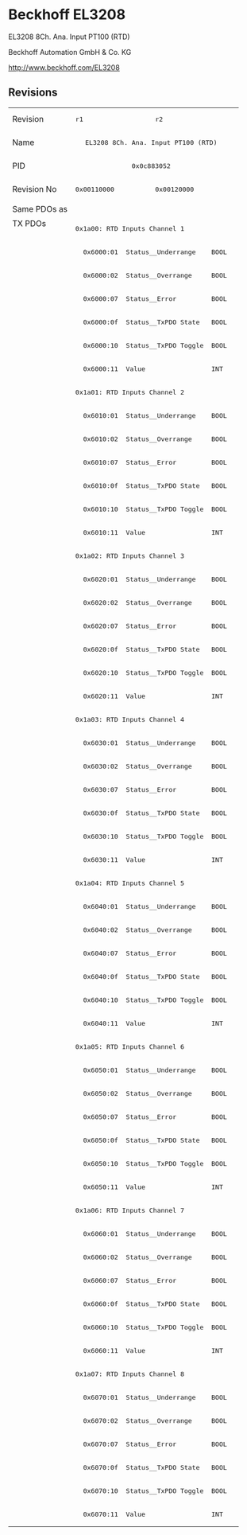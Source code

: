 # Beckhoff EL3208

EL3208 8Ch. Ana. Input PT100 (RTD)

Beckhoff Automation GmbH & Co. KG

http://www.beckhoff.com/EL3208

## Revisions
<table>
<tr >
<td>Revision</td>
<td><pre>r1</pre></td>
<td><pre>r2</pre></td>
</tr>
<tr >
<td>Name</td>
<td colspan=2 align="center"><pre>EL3208 8Ch. Ana. Input PT100 (RTD)</pre></td>
</tr>
<tr >
<td>PID</td>
<td colspan=2 align="center"><pre>0x0c883052</pre></td>
</tr>
<tr >
<td>Revision No</td>
<td><pre>0x00110000</pre></td>
<td><pre>0x00120000</pre></td>
</tr>
<tr >
<td>Same PDOs as</td>
<td colspan=2 align="center"><pre></pre></td>
</tr>
<tr class="txpdo pdosection">
<td rowspan=56 valign=top>TX PDOs</td>
<td colspan=2 align="left"><pre>0x1a00: RTD Inputs Channel 1</pre></td>
<td></td>
</tr>
<tr class="txpdo">
<td colspan=2 align="left"><pre>  0x6000:01  Status__Underrange    BOOL</pre></td>
</tr>
<tr class="txpdo">
<td colspan=2 align="left"><pre>  0x6000:02  Status__Overrange     BOOL</pre></td>
</tr>
<tr class="txpdo">
<td colspan=2 align="left"><pre>  0x6000:07  Status__Error         BOOL</pre></td>
</tr>
<tr class="txpdo">
<td colspan=2 align="left"><pre>  0x6000:0f  Status__TxPDO State   BOOL</pre></td>
</tr>
<tr class="txpdo">
<td colspan=2 align="left"><pre>  0x6000:10  Status__TxPDO Toggle  BOOL</pre></td>
</tr>
<tr class="txpdo">
<td colspan=2 align="left"><pre>  0x6000:11  Value                 INT</pre></td>
</tr>
<tr class="txpdo pdosection">
<td colspan=2 align="left"><pre>0x1a01: RTD Inputs Channel 2</pre></td>
</tr>
<tr class="txpdo">
<td colspan=2 align="left"><pre>  0x6010:01  Status__Underrange    BOOL</pre></td>
</tr>
<tr class="txpdo">
<td colspan=2 align="left"><pre>  0x6010:02  Status__Overrange     BOOL</pre></td>
</tr>
<tr class="txpdo">
<td colspan=2 align="left"><pre>  0x6010:07  Status__Error         BOOL</pre></td>
</tr>
<tr class="txpdo">
<td colspan=2 align="left"><pre>  0x6010:0f  Status__TxPDO State   BOOL</pre></td>
</tr>
<tr class="txpdo">
<td colspan=2 align="left"><pre>  0x6010:10  Status__TxPDO Toggle  BOOL</pre></td>
</tr>
<tr class="txpdo">
<td colspan=2 align="left"><pre>  0x6010:11  Value                 INT</pre></td>
</tr>
<tr class="txpdo pdosection">
<td colspan=2 align="left"><pre>0x1a02: RTD Inputs Channel 3</pre></td>
</tr>
<tr class="txpdo">
<td colspan=2 align="left"><pre>  0x6020:01  Status__Underrange    BOOL</pre></td>
</tr>
<tr class="txpdo">
<td colspan=2 align="left"><pre>  0x6020:02  Status__Overrange     BOOL</pre></td>
</tr>
<tr class="txpdo">
<td colspan=2 align="left"><pre>  0x6020:07  Status__Error         BOOL</pre></td>
</tr>
<tr class="txpdo">
<td colspan=2 align="left"><pre>  0x6020:0f  Status__TxPDO State   BOOL</pre></td>
</tr>
<tr class="txpdo">
<td colspan=2 align="left"><pre>  0x6020:10  Status__TxPDO Toggle  BOOL</pre></td>
</tr>
<tr class="txpdo">
<td colspan=2 align="left"><pre>  0x6020:11  Value                 INT</pre></td>
</tr>
<tr class="txpdo pdosection">
<td colspan=2 align="left"><pre>0x1a03: RTD Inputs Channel 4</pre></td>
</tr>
<tr class="txpdo">
<td colspan=2 align="left"><pre>  0x6030:01  Status__Underrange    BOOL</pre></td>
</tr>
<tr class="txpdo">
<td colspan=2 align="left"><pre>  0x6030:02  Status__Overrange     BOOL</pre></td>
</tr>
<tr class="txpdo">
<td colspan=2 align="left"><pre>  0x6030:07  Status__Error         BOOL</pre></td>
</tr>
<tr class="txpdo">
<td colspan=2 align="left"><pre>  0x6030:0f  Status__TxPDO State   BOOL</pre></td>
</tr>
<tr class="txpdo">
<td colspan=2 align="left"><pre>  0x6030:10  Status__TxPDO Toggle  BOOL</pre></td>
</tr>
<tr class="txpdo">
<td colspan=2 align="left"><pre>  0x6030:11  Value                 INT</pre></td>
</tr>
<tr class="txpdo pdosection">
<td colspan=2 align="left"><pre>0x1a04: RTD Inputs Channel 5</pre></td>
</tr>
<tr class="txpdo">
<td colspan=2 align="left"><pre>  0x6040:01  Status__Underrange    BOOL</pre></td>
</tr>
<tr class="txpdo">
<td colspan=2 align="left"><pre>  0x6040:02  Status__Overrange     BOOL</pre></td>
</tr>
<tr class="txpdo">
<td colspan=2 align="left"><pre>  0x6040:07  Status__Error         BOOL</pre></td>
</tr>
<tr class="txpdo">
<td colspan=2 align="left"><pre>  0x6040:0f  Status__TxPDO State   BOOL</pre></td>
</tr>
<tr class="txpdo">
<td colspan=2 align="left"><pre>  0x6040:10  Status__TxPDO Toggle  BOOL</pre></td>
</tr>
<tr class="txpdo">
<td colspan=2 align="left"><pre>  0x6040:11  Value                 INT</pre></td>
</tr>
<tr class="txpdo pdosection">
<td colspan=2 align="left"><pre>0x1a05: RTD Inputs Channel 6</pre></td>
</tr>
<tr class="txpdo">
<td colspan=2 align="left"><pre>  0x6050:01  Status__Underrange    BOOL</pre></td>
</tr>
<tr class="txpdo">
<td colspan=2 align="left"><pre>  0x6050:02  Status__Overrange     BOOL</pre></td>
</tr>
<tr class="txpdo">
<td colspan=2 align="left"><pre>  0x6050:07  Status__Error         BOOL</pre></td>
</tr>
<tr class="txpdo">
<td colspan=2 align="left"><pre>  0x6050:0f  Status__TxPDO State   BOOL</pre></td>
</tr>
<tr class="txpdo">
<td colspan=2 align="left"><pre>  0x6050:10  Status__TxPDO Toggle  BOOL</pre></td>
</tr>
<tr class="txpdo">
<td colspan=2 align="left"><pre>  0x6050:11  Value                 INT</pre></td>
</tr>
<tr class="txpdo pdosection">
<td colspan=2 align="left"><pre>0x1a06: RTD Inputs Channel 7</pre></td>
</tr>
<tr class="txpdo">
<td colspan=2 align="left"><pre>  0x6060:01  Status__Underrange    BOOL</pre></td>
</tr>
<tr class="txpdo">
<td colspan=2 align="left"><pre>  0x6060:02  Status__Overrange     BOOL</pre></td>
</tr>
<tr class="txpdo">
<td colspan=2 align="left"><pre>  0x6060:07  Status__Error         BOOL</pre></td>
</tr>
<tr class="txpdo">
<td colspan=2 align="left"><pre>  0x6060:0f  Status__TxPDO State   BOOL</pre></td>
</tr>
<tr class="txpdo">
<td colspan=2 align="left"><pre>  0x6060:10  Status__TxPDO Toggle  BOOL</pre></td>
</tr>
<tr class="txpdo">
<td colspan=2 align="left"><pre>  0x6060:11  Value                 INT</pre></td>
</tr>
<tr class="txpdo pdosection">
<td colspan=2 align="left"><pre>0x1a07: RTD Inputs Channel 8</pre></td>
</tr>
<tr class="txpdo">
<td colspan=2 align="left"><pre>  0x6070:01  Status__Underrange    BOOL</pre></td>
</tr>
<tr class="txpdo">
<td colspan=2 align="left"><pre>  0x6070:02  Status__Overrange     BOOL</pre></td>
</tr>
<tr class="txpdo">
<td colspan=2 align="left"><pre>  0x6070:07  Status__Error         BOOL</pre></td>
</tr>
<tr class="txpdo">
<td colspan=2 align="left"><pre>  0x6070:0f  Status__TxPDO State   BOOL</pre></td>
</tr>
<tr class="txpdo">
<td colspan=2 align="left"><pre>  0x6070:10  Status__TxPDO Toggle  BOOL</pre></td>
</tr>
<tr class="txpdo">
<td colspan=2 align="left"><pre>  0x6070:11  Value                 INT</pre></td>
</tr>
</table>
